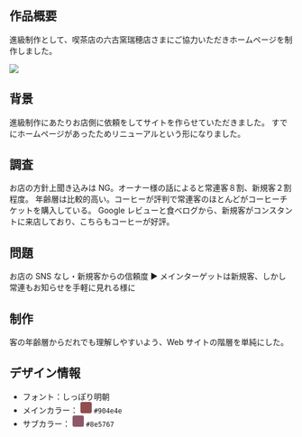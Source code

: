 ## 作品概要

進級制作として、喫茶店の六古窯瑞穂店さまにご協力いただきホームページを制作しました。

<img src="./img">

## 背景

進級制作にあたりお店側に依頼をしてサイトを作らせていただきました。
すでにホームページがあったためリニューアルという形になりました。

## 調査

お店の方針上聞き込みは NG。オーナー様の話によると常連客８割、新規客２割程度。
年齢層は比較的高い。コーヒーが評判で常連客のほとんどがコーヒーチケットを購入している。
Google レビューと食べログから、新規客がコンスタントに来店しており、こちらもコーヒーが好評。

## 問題

お店の SNS なし・新規客からの信頼度
▶︎ メインターゲットは新規客、しかし常連もお知らせを手軽に見れる様に

## 制作

客の年齢層からだれでも理解しやすいよう、Web サイトの階層を単純にした。

## デザイン情報

- フォント：しっぽり明朝
- メインカラー： <span style="display:inline-block; width:20px; height:20px; background-color:#904e4e; border-radius:3px;"></span> `#904e4e`
- サブカラー： <span style="display:inline-block; width:20px; height:20px; background-color:#8e5767; border-radius:3px;"></span> `#8e5767`
